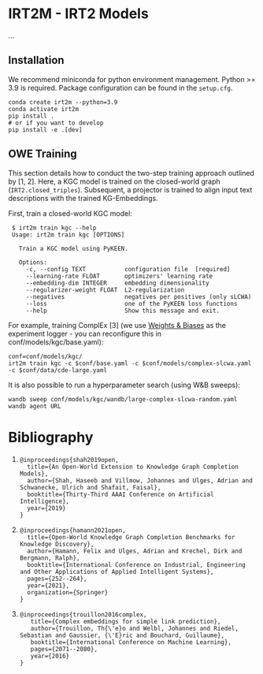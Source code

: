 # IRT2M - IRT2 Models

...

## Installation

We recommend miniconda for python environment management. Python >= 3.9
is required. Package configuration can be found in the `setup.cfg`.

```
conda create irt2m --python=3.9
conda activate irt2m
pip install .
# or if you want to develop
pip install -e .[dev]
```

## OWE Training

This section details how to conduct the two-step training approach
outlined by [1, 2]. Here, a KGC model is trained on the closed-world
graph (`IRT2.closed_triples`). Subsequent, a projector is trained to
align input text descriptions with the trained KG-Embeddings.

First, train a closed-world KGC model:

```
 $ irt2m train kgc --help
 Usage: irt2m train kgc [OPTIONS]
 
   Train a KGC model using PyKEEN.
   
   Options:
     -c, --config TEXT           configuration file  [required]
     --learning-rate FLOAT       optimizers' learning rate
     --embedding-dim INTEGER     embedding dimensionality
     --regularizer-weight FLOAT  L2-regularization
     --negatives                 negatives per positives (only sLCWA)
     --loss                      one of the PyKEEN loss functions
     --help                      Show this message and exit.
```

For example, training ComplEx [3] (we use [Weights & Biases](http://wandb.ai) as
the experiment logger - you can reconfigure this in conf/models/kgc/base.yaml):

```
conf=conf/models/kgc/
irt2m train kgc -c $conf/base.yaml -c $conf/models/complex-slcwa.yaml -c $conf/data/cde-large.yaml
```

It is also possible to run a hyperparameter search (using W&B sweeps):

```
wandb sweep conf/models/kgc/wandb/large-complex-slcwa-random.yaml
wandb agent URL
```


# Bibliography

1. ```
   @inproceedings{shah2019open,
     title={An Open-World Extension to Knowledge Graph Completion Models},
     author={Shah, Haseeb and Villmow, Johannes and Ulges, Adrian and Schwanecke, Ulrich and Shafait, Faisal},
     booktitle={Thirty-Third AAAI Conference on Artificial Intelligence},
     year={2019}
   }
   ```
2. ```
   @inproceedings{hamann2021open,
     title={Open-World Knowledge Graph Completion Benchmarks for Knowledge Discovery},
     author={Hamann, Felix and Ulges, Adrian and Krechel, Dirk and Bergmann, Ralph},
     booktitle={International Conference on Industrial, Engineering and Other Applications of Applied Intelligent Systems},
     pages={252--264},
     year={2021},
     organization={Springer}
   }
   ```
3. ```
   @inproceedings{trouillon2016complex,
      title={Complex embeddings for simple link prediction},
      author={Trouillon, Th{\'e}o and Welbl, Johannes and Riedel, Sebastian and Gaussier, {\'E}ric and Bouchard, Guillaume},
      booktitle={International Conference on Machine Learning},
      pages={2071--2080},
      year={2016}
   }
   ```
